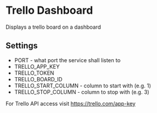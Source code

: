 # Trello Dashboard

Displays a trello board on a dashboard

## Settings

* PORT - what port the service shall listen to
* TRELLO_APP_KEY
* TRELLO_TOKEN
* TRELLO_BOARD_ID
* TRELLO_START_COLUMN - column to start with (e.g. 1)
* TRELLO_STOP_COLUMN - column to stop with (e.g. 3)

For Trello API access visit https://trello.com/app-key 